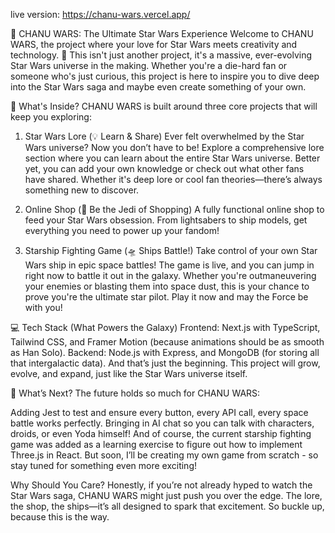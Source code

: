 live version: https://chanu-wars.vercel.app/

🌌 CHANU WARS: The Ultimate Star Wars Experience
Welcome to CHANU WARS, the project where your love for Star Wars meets creativity and technology. 🚀 This isn't just another project, it's a massive, ever-evolving Star Wars universe in the making. Whether you're a die-hard fan or someone who's just curious, this project is here to inspire you to dive deep into the Star Wars saga and maybe even create something of your own.

🚨 What's Inside?
CHANU WARS is built around three core projects that will keep you exploring:

1. Star Wars Lore (💡 Learn & Share)
Ever felt overwhelmed by the Star Wars universe? Now you don’t have to be! Explore a comprehensive lore section where you can learn about the entire Star Wars universe. Better yet, you can add your own knowledge or check out what other fans have shared. Whether it's deep lore or cool fan theories—there’s always something new to discover.

2. Online Shop (🛒 Be the Jedi of Shopping)
A fully functional online shop to feed your Star Wars obsession. From lightsabers to ship models, get everything you need to power up your fandom!

3. Starship Fighting Game (🛸 Ships Battle!)
Take control of your own Star Wars ship in epic space battles! The game is live, and you can jump in right now to battle it out in the galaxy. Whether you're outmaneuvering your enemies or blasting them into space dust, this is your chance to prove you're the ultimate star pilot. Play it now and may the Force be with you!

💻 Tech Stack (What Powers the Galaxy)
Frontend: Next.js with TypeScript, Tailwind CSS, and Framer Motion (because animations should be as smooth as Han Solo).
Backend: Node.js with Express, and MongoDB (for storing all that intergalactic data).
And that’s just the beginning. This project will grow, evolve, and expand, just like the Star Wars universe itself.

🚀 What’s Next?
The future holds so much for CHANU WARS:

Adding Jest to test and ensure every button, every API call, every space battle works perfectly.
Bringing in AI chat so you can talk with characters, droids, or even Yoda himself!
And of course, the current starship fighting game was added as a learning exercise to figure out how to implement Three.js in React. But soon, I’ll be creating my own game from scratch - so stay tuned for something even more exciting!

Why Should You Care?
Honestly, if you’re not already hyped to watch the Star Wars saga, CHANU WARS might just push you over the edge. The lore, the shop, the ships—it’s all designed to spark that excitement. So buckle up, because this is the way.

